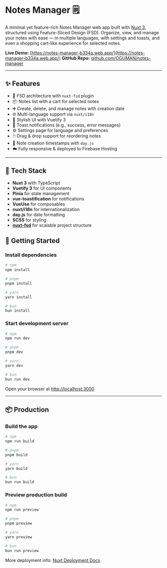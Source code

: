# Notes Manager 🗒️

A minimal yet feature-rich Notes Manager web app built with [Nuxt 3](https://nuxt.com), structured using Feature-Sliced Design (FSD).
Organize, view, and manage your notes with ease — in multiple languages, with settings and toasts, and even a shopping cart-like experience for selected notes.

**Live Demo:** [https://notes-manager-b334a.web.app/](https://notes-manager-b334a.web.app/)
**GitHub Repo:** [github.com/OGUMAN/notes-manager](https://github.com/OGUMAN/notes-manager)

---

## ✨ Features

* 🧠 FSD architecture with `nuxt-fsd` plugin
* 📦 Notes list with a cart for selected notes
* ➕ Create, delete, and manage notes with creation date
* 🌐 Multi-language support via `nuxt/i18n`
* 💅 Stylish UI with Vuetify 3
* 🧾 Toast notifications (e.g., success, error messages)
* ⚙️ Settings page for language and preferences
* 🖱️ Drag & drop support for reordering notes
* 📆 Note creation timestamps with `day.js`
* ☁️ Fully responsive & deployed to Firebase Hosting

---

## 🧱 Tech Stack

* **Nuxt 3** with TypeScript
* **Vuetify 3** for UI components
* **Pinia** for state management
* **vue-toastification** for notifications
* **VueUse** for composables
* **nuxt/i18n** for internationalization
* **day.js** for date formatting
* **SCSS** for styling
* **[nuxt-fsd](https://github.com/aabounegm/nuxt-fsd)** for scalable project structure

## 🚀 Getting Started

### Install dependencies

```bash
# npm
npm install

# pnpm
pnpm install

# yarn
yarn install

# bun
bun install
```

### Start development server

```bash
# npm
npm run dev

# pnpm
pnpm dev

# yarn
yarn dev

# bun
bun run dev
```

Open your browser at [http://localhost:3000](http://localhost:3000)

---

## 📦 Production

### Build the app

```bash
# npm
npm run build

# pnpm
pnpm build

# yarn
yarn build

# bun
bun run build
```

### Preview production build

```bash
# npm
npm run preview

# pnpm
pnpm preview

# yarn
yarn preview

# bun
bun run preview
```

More deployment info: [Nuxt Deployment Docs](https://nuxt.com/docs/getting-started/deployment)

